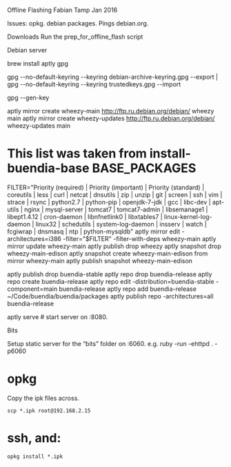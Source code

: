 Offline Flashing
Fabian Tamp
Jan 2016

Issues:
opkg.
debian packages.
Pings debian.org.


Downloads
Run the prep_for_offline_flash script

Debian server

brew install aptly gpg

gpg --no-default-keyring --keyring debian-archive-keyring.gpg --export | gpg --no-default-keyring --keyring trustedkeys.gpg --import

 gpg --gen-key

aptly mirror create wheezy-main http://ftp.ru.debian.org/debian/ wheezy main
aptly mirror create wheezy-updates http://ftp.ru.debian.org/debian/ wheezy-updates main

# This list was taken from install-buendia-base BASE_PACKAGES

FILTER="Priority (required) | Priority (important) | Priority (standard) | coreutils | less | curl | netcat | dnsutils | zip | unzip | git | screen | ssh | vim | strace | rsync | python2.7 | python-pip | openjdk-7-jdk | gcc | libc-dev | apt-utils | nginx | mysql-server | tomcat7 | tomcat7-admin | libsemanage1 | libept1.4.12 | cron-daemon | libnfnetlink0 | libxtables7 | linux-kernel-log-daemon | linux32 | schedutils | system-log-daemon | insserv | watch | fcgiwrap | dnsmasq | ntp | python-mysqldb"
aptly mirror edit -architectures=i386 -filter="$FILTER" -filter-with-deps wheezy-main
aptly mirror update wheezy-main
aptly publish drop wheezy
aptly snapshot drop wheezy-main-edison
aptly snapshot create wheezy-main-edison from mirror wheezy-main
aptly publish snapshot wheezy-main-edison

aptly publish drop buendia-stable
aptly repo drop buendia-release
aptly repo create buendia-release
aptly repo edit -distribution=buendia-stable -component=main buendia-release
aptly repo add buendia-release ~/Code/buendia/buendia/packages
aptly publish repo -architectures=all buendia-release

aptly serve # start server on :8080.

Bits

Setup static server for the “bits” folder on :6060.
e.g.
ruby -run -ehttpd . -p6060


# opkg

Copy the ipk files across.

```
scp *.ipk root@192.168.2.15
```

# ssh, and:

```
opkg install *.ipk
```
